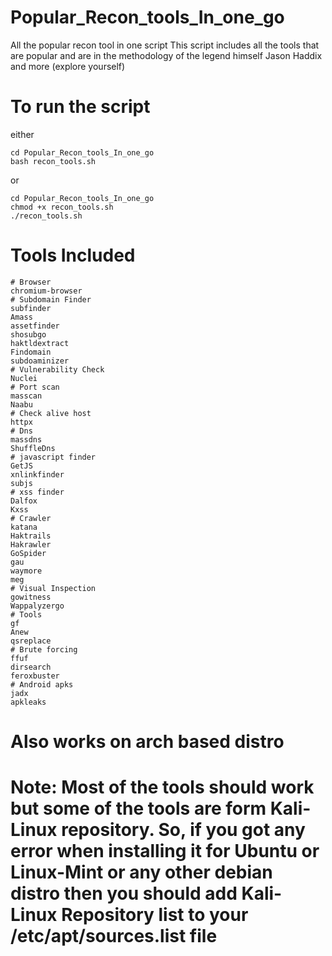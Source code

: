 # Popular_Recon_tools_In_one_go
All the popular recon tool in one script
This script includes all the tools that are popular and are in the methodology of the legend himself Jason Haddix and more (explore yourself)
# To run the script
either
```
cd Popular_Recon_tools_In_one_go
bash recon_tools.sh
```
or
```
cd Popular_Recon_tools_In_one_go
chmod +x recon_tools.sh
./recon_tools.sh
```
# Tools Included
```
# Browser
chromium-browser
# Subdomain Finder
subfinder
Amass
assetfinder
shosubgo
haktldextract
Findomain
subdoaminizer
# Vulnerability Check
Nuclei
# Port scan
masscan
Naabu
# Check alive host
httpx
# Dns
massdns
ShuffleDns
# javascript finder
GetJS
xnlinkfinder
subjs
# xss finder
Dalfox
Kxss
# Crawler
katana
Haktrails
Hakrawler
GoSpider
gau
waymore
meg
# Visual Inspection
gowitness
Wappalyzergo
# Tools
gf
Anew
qsreplace
# Brute forcing
ffuf
dirsearch
feroxbuster
# Android apks
jadx
apkleaks

```
# Also works on arch based distro

# Note: Most of the tools should work but some of the tools are form Kali-Linux repository. So, if you got any error when installing it for Ubuntu or Linux-Mint or any other debian distro then you should add Kali-Linux Repository list to your /etc/apt/sources.list file
